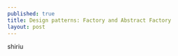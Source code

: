 ```yaml
---
published: true
title: Design patterns: Factory and Abstract Factory
layout: post
---
```

shiriu